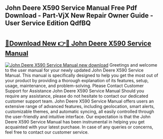 ## John Deere X590 Service Manual Free Pdf Download - Part-VjX New Repair Owner Guide - User Service Edition QdfBQ

# <h2><a href="http://bc43686.oget.top/?id=John+Deere+X590+Service+Manual">🔗Download New 👉🔴 John Deere X590 Service Manual</a></h2>

[![John Deere X590 Service Manual new download](https://i.imgur.com/5g1atiW.png)](http://bc43686.oget.top/?id=John+Deere+X590+Service+Manual)
Greetings and welcome to the user manual for your newly updated John Deere X590 Service Manual. This manual is specifically designed to help you get the most out of your product by providing a thorough explanation of its features, setup, usage, maintenance, and problem-solving. Please Contact Customer Support for Assistance John Deere X590 Service Manual Should you require any assistance, please do not hesitate to contact our dedicated customer support team. John Deere X590 Service Manual offers users an extensive range of advanced features, including geolocation, smart alerts, customizable themes, and automatic syncing, all easily controlled through the user-friendly and intuitive interface. Our expectation is that the John Deere X590 Service Manual has been instrumental in helping you get acquainted with your latest purchase. In case of any queries or concerns, feel free to contact our customer service.
